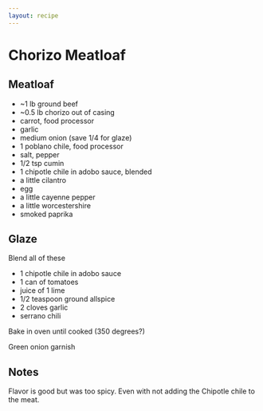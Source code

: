 ```yaml
---
layout: recipe
---
```

# Chorizo Meatloaf

## Meatloaf

 - ~1 lb ground beef
 - ~0.5 lb chorizo out of casing
 - carrot, food processor
 - garlic
 - medium onion (save 1/4 for glaze)
 - 1 poblano chile, food processor
 - salt, pepper
 - 1/2 tsp cumin
 - 1 chipotle chile in adobo sauce, blended
 - a little cilantro
 - egg
 - a little cayenne pepper
 - a little worcestershire
 - smoked paprika

## Glaze

Blend all of these

 - 1 chipotle chile in adobo sauce
 - 1 can of tomatoes
 - juice of 1 lime
 - 1/2 teaspoon ground allspice
 - 2 cloves garlic
 - serrano chili

Bake in oven until cooked (350 degrees?)

Green onion garnish

## Notes

Flavor is good but was too spicy. Even with not adding the Chipotle chile to the meat. 
